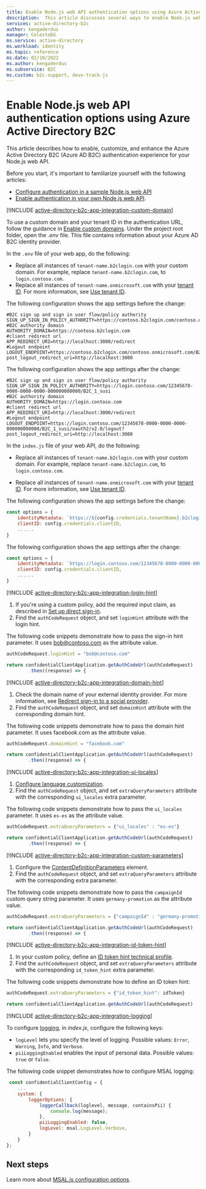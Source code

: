 ```yaml
---
title: Enable Node.js web API authentication options using Azure Active Directory B2C
description:  This article discusses several ways to enable Node.js web API authentication options.
services: active-directory-b2c
author: kengaderdus
manager: CelesteDG
ms.service: active-directory
ms.workload: identity
ms.topic: reference
ms.date: 02/10/2022
ms.author: kengaderdus
ms.subservice: B2C
ms.custom: b2c-support, devx-track-js
---
```


# Enable Node.js web API authentication options using Azure Active Directory B2C

This article describes how to enable, customize, and enhance the Azure Active Directory B2C (Azure AD B2C) authentication experience for your Node.js web API. 

Before you start, it's important to familiarize yourself with the following articles: 

- [Configure authentication in a sample Node.js web API](configure-authentication-in-sample-node-web-app-with-api.md)
- [Enable authentication in your own Node.js web API](enable-authentication-in-node-web-app-with-api.md).

[!INCLUDE [active-directory-b2c-app-integration-custom-domain](../../includes/active-directory-b2c-app-integration-custom-domain.md)]

To use a custom domain and your tenant ID in the authentication URL, follow the guidance in [Enable custom domains](custom-domain.md). Under the project root folder, open the *.env* file. This file contains information about your Azure AD B2C identity provider.

In the `.env` file of your web app, do the following:

- Replace all instances of `tenant-name.b2clogin.com` with your custom domain. For example, replace `tenant-name.b2clogin.com`, to `login.contoso.com`.
- Replace all instances of `tenant-name.onmicrosoft.com` with your [tenant ID]( tenant-management-read-tenant-name.md#get-your-tenant-id). For more information, see [Use tenant ID](custom-domain.md#optional-use-tenant-id).

The following configuration shows the app settings before the change: 

```text
#B2C sign up and sign in user flow/policy authority
SIGN_UP_SIGN_IN_POLICY_AUTHORITY=https://contoso.b2clogin.com/contoso.onmicrosoft.com/B2C_1_susi
#B2C authority domain
AUTHORITY_DOMAIN=https://contoso.b2clogin.com
#client redirect url
APP_REDIRECT_URI=http://localhost:3000/redirect
#Logout endpoint 
LOGOUT_ENDPOINT=https://contoso.b2clogin.com/contoso.onmicrosoft.com/B2C_1_susi/oauth2/v2.0/logout?post_logout_redirect_uri=http://localhost:3000
```  

The following configuration shows the app settings after the change: 

```text
#B2C sign up and sign in user flow/policy authority
SIGN_UP_SIGN_IN_POLICY_AUTHORITY=https://login.contoso.com/12345678-0000-0000-0000-000000000000/B2C_1_susi
#B2C authority domain
AUTHORITY_DOMAIN=https://login.contoso.com
#client redirect url
APP_REDIRECT_URI=http://localhost:3000/redirect
#Logout endpoint 
LOGOUT_ENDPOINT=https://login.contoso.com/12345678-0000-0000-0000-000000000000/B2C_1_susi/oauth2/v2.0/logout?post_logout_redirect_uri=http://localhost:3000
``` 

In the `index.js` file of your web API, do the following:

- Replace all instances of `tenant-name.b2clogin.com` with your custom domain. For example, replace `tenant-name.b2clogin.com`, to `login.contoso.com`.

- Replace all instances of `tenant-name.onmicrosoft.com` with your [tenant ID]( tenant-management-read-tenant-name.md#get-your-tenant-id). For more information, see [Use tenant ID](custom-domain.md#optional-use-tenant-id).

The following configuration shows the app settings before the change: 

```javascript
const options = {
    identityMetadata: `https://${config.credentials.tenantName}.b2clogin.com/${config.credentials.tenantName}.onmicrosoft.com/${config.policies.policyName}/${config.metadata.version}/${config.metadata.discovery}`,
    clientID: config.credentials.clientID,
    ......
}
```

The following configuration shows the app settings after the change: 

```javascript
const options = {
    identityMetadata: `https://login.contoso.com/12345678-0000-0000-0000-000000000000/${config.policies.policyName}/${config.metadata.version}/${config.metadata.discovery}`,
    clientID: config.credentials.clientID,
    ......
}
```

[!INCLUDE [active-directory-b2c-app-integration-login-hint](../../includes/active-directory-b2c-app-integration-login-hint.md)]

1. If you're using a custom policy, add the required input claim, as described in [Set up direct sign-in](direct-signin.md#prepopulate-the-sign-in-name). 
1. Find the `authCodeRequest` object, and set `loginHint` attribute with the login hint.

The following code snippets demonstrate how to pass the sign-in hint parameter. It uses bob@contoso.com as the attribute value.

```javascript
authCodeRequest.loginHint = "bob@contoso.com"

return confidentialClientApplication.getAuthCodeUrl(authCodeRequest)
        .then((response) => {
```

[!INCLUDE [active-directory-b2c-app-integration-domain-hint](../../includes/active-directory-b2c-app-integration-domain-hint.md)]

1. Check the domain name of your external identity provider. For more information, see [Redirect sign-in to a social provider](direct-signin.md#redirect-sign-in-to-a-social-provider).
1. Find the `authCodeRequest` object, and set `domainHint` attribute with the corresponding domain hint.

The following code snippets demonstrate how to pass the domain hint parameter. It uses facebook.com as the attribute value.

```javascript
authCodeRequest.domainHint = "facebook.com"

return confidentialClientApplication.getAuthCodeUrl(authCodeRequest)
        .then((response) => {
```

[!INCLUDE [active-directory-b2c-app-integration-ui-locales](../../includes/active-directory-b2c-app-integration-ui-locales.md)]

1. [Configure language customization](language-customization.md).
1. Find the `authCodeRequest` object, and set `extraQueryParameters` attribute with the corresponding `ui_locales` extra parameter.

The following code snippets demonstrate how to pass the `ui_locales` parameter. It uses `es-es` as the attribute value.

```javascript
authCodeRequest.extraQueryParameters = {"ui_locales" : "es-es"}

return confidentialClientApplication.getAuthCodeUrl(authCodeRequest)
        .then((response) => {
```

[!INCLUDE [active-directory-b2c-app-integration-custom-parameters](../../includes/active-directory-b2c-app-integration-custom-parameters.md)]

1. Configure the [ContentDefinitionParameters](customize-ui-with-html.md#configure-dynamic-custom-page-content-uri) element.
1. Find the `authCodeRequest` object, and set `extraQueryParameters` attribute with the corresponding extra parameter.

The following code snippets demonstrate how to pass the `campaignId` custom query string parameter. It uses `germany-promotion` as the attribute value.

```javascript
authCodeRequest.extraQueryParameters = {"campaignId" : "germany-promotion"}

return confidentialClientApplication.getAuthCodeUrl(authCodeRequest)
        .then((response) => {
```

[!INCLUDE [active-directory-b2c-app-integration-id-token-hint](../../includes/active-directory-b2c-app-integration-id-token-hint.md)]

1. In your custom policy, define an [ID token hint technical profile](id-token-hint.md).
1. Find the `authCodeRequest` object, and set `extraQueryParameters` attribute with the corresponding `id_token_hint` extra parameter.

The following code snippets demonstrate how to define an ID token hint:

```javascript
authCodeRequest.extraQueryParameters = {"id_token_hint": idToken}

return confidentialClientApplication.getAuthCodeUrl(authCodeRequest)
```

[!INCLUDE [active-directory-b2c-app-integration-logging](../../includes/active-directory-b2c-app-integration-logging.md)]

To configure [logging](https://github.com/AzureAD/microsoft-authentication-library-for-js/blob/dev/lib/msal-angular/docs/logging.md), in *index.js*, configure the following keys:

- `logLevel` lets you specify the level of logging. Possible values: `Error`, `Warning`, `Info`, and `Verbose`.
- `piiLoggingEnabled` enables the input of personal data. Possible values: `true` or `false`.
 
The following code snippet demonstrates how to configure MSAL logging:

```javascript
 const confidentialClientConfig = {
    ...
    system: {
        loggerOptions: {
            loggerCallback(loglevel, message, containsPii) {
                console.log(message);
            },
            piiLoggingEnabled: false,
            logLevel: msal.LogLevel.Verbose,
        }
    }
};
```

## Next steps

Learn more about [MSAL.js configuration options](https://github.com/AzureAD/microsoft-authentication-library-for-js/blob/dev/lib/msal-browser/docs/configuration.md).
